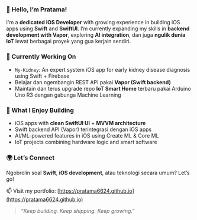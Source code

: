 ### 👋 Hello, I’m Pratama!

I'm a **dedicated iOS Developer** with growing experience in building iOS apps using **Swift** and **SwiftUI**. I’m currently expanding my skills in **backend development with Vapor**, exploring **AI integration**, dan juga **ngulik dunia IoT** lewat berbagai proyek yang gua kerjain sendiri.

### 🔧 Currently Working On
- `My-Kidney`: An expert system iOS app for early kidney disease diagnosis using Swift + Firebase
- Belajar dan ngembangin REST API pakai **Vapor (Swift backend)**
- Maintain dan terus upgrade repo **IoT Smart Home** terbaru pakai Arduino Uno R3 dengan gabunga Machine Learning

### 🚀 What I Enjoy Building
- iOS apps with **clean SwiftUI UI** + **MVVM architecture**
- Swift backend API (Vapor) terintegrasi dengan iOS apps
- AI/ML-powered features in iOS using Create ML & Core ML
- IoT projects combining hardware logic and smart software

### 🌍 Let’s Connect
Ngobrolin soal **Swift**, **iOS development**, atau teknologi secara umum? Let’s go!

📫 Visit my portfolio: [https://pratama6624.github.io](https://pratama6624.github.io)


> _“Keep building. Keep shipping. Keep growing.”_
